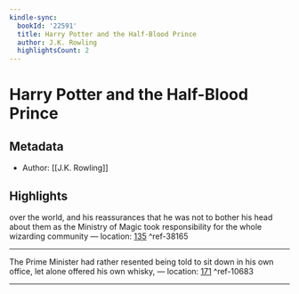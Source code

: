 ```yaml
---
kindle-sync:
  bookId: '22591'
  title: Harry Potter and the Half-Blood Prince
  author: J.K. Rowling
  highlightsCount: 2
---
```

# Harry Potter and the Half-Blood Prince
## Metadata
* Author: [[J.K. Rowling]]

## Highlights
over the world, and his reassurances that he was not to bother his head about them as the Ministry of Magic took responsibility for the whole wizarding community — location: [135]() ^ref-38165

---
The Prime Minister had rather resented being told to sit down in his own office, let alone offered his own whisky, — location: [171]() ^ref-10683

---
